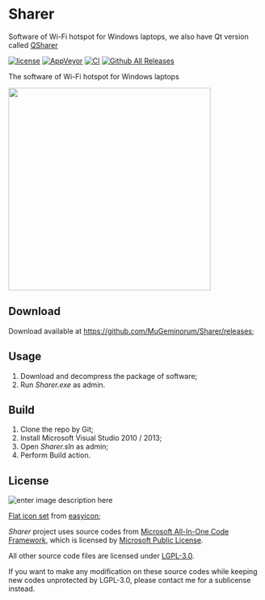 # Sharer

Software of Wi-Fi hotspot for Windows laptops, we also have Qt version called [QSharer](https://github.com/MuGeminorum/QSharer)

[![license](https://img.shields.io/github/license/MuGeminorum/Sharer.svg)](https://www.gnu.org/licenses/lgpl-3.0.en.html)
[![AppVeyor](https://img.shields.io/appveyor/ci/MuGeminorum/Sharer.svg)](https://ci.appveyor.com/project/MuGeminorum/Sharer)
[![CI](https://github.com/MuGeminorum/Sharer/workflows/CI/badge.svg)](https://github.com/MuGeminorum/Sharer/actions)
[![Github All Releases](https://img.shields.io/github/downloads-pre/MuGeminorum/Sharer/v2.1/total)](https://github.com/MuGeminorum/Sharer/releases)

The software of Wi-Fi hotspot for Windows laptops

<img width="400" src="https://user-images.githubusercontent.com/20459298/233089077-8b52af15-6ff6-4f73-9167-f8be62650acc.png"/>

## Download ##

Download available at <https://github.com/MuGeminorum/Sharer/releases>;

## Usage ##

 1. Download and decompress the package of software;
 2. Run _Sharer.exe_ as admin.

## Build ##

 1. Clone the repo by Git;
 2. Install Microsoft Visual Studio 2010 / 2013;
 3. Open _Sharer.sln_ as admin;
 4. Perform Build action.

## License ##

![enter image description here](http://www.gnu.org/graphics/lgplv3-147x51.png)

[Flat icon set](https://github.com/MuGeminorum/Sharer/tree/master/Sharer/Resources) from [easyicon](https://www.easyicon.net/);

_Sharer_ project uses source codes from [Microsoft All-In-One Code Framework](http://blogs.msdn.com/b/onecode/), which is licensed by [Microsoft Public License](http://www.microsoft.com/en-us/openness/licenses.aspx#MPL).

All other source code files are licensed under [LGPL-3.0](https://opensource.org/licenses/LGPL-3.0).

If you want to make any modification on these source codes while keeping new codes unprotected by LGPL-3.0, please contact me for a sublicense instead.
